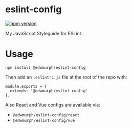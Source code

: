 # eslint-config
[![npm version](https://badge.fury.io/js/%40edwmurph%2Feslint-config.svg)](https://badge.fury.io/js/%40edwmurph%2Feslint-config)

My JavaScript Styleguide for ESLint.

# Usage

`npm install @edwmurph/eslint-config`

Then add an `.eslintrc.js` file at the root of the repo with:

```
module.exports = {
  extends: '@edwmurph/eslint-config'
};
```

Also React and Vue configs are available via:

- `@edwmurph/eslint-config/react`
- `@edwmurph/eslint-config/vue`

